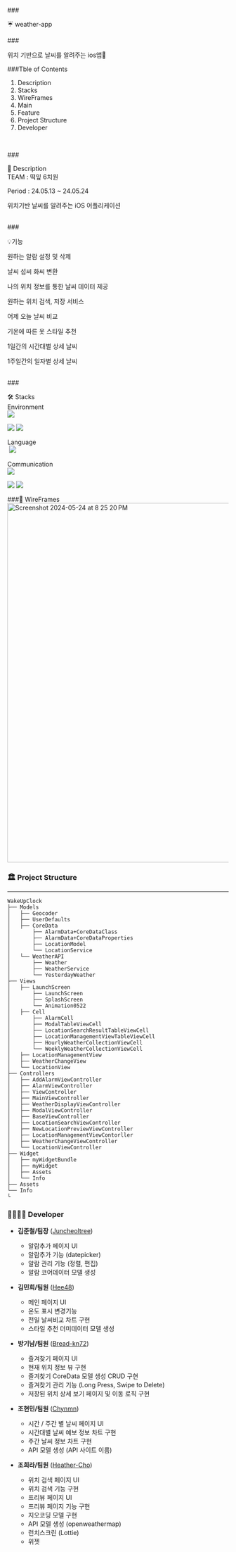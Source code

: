 ###<p class="has-line-data" data-line-start="1" data-line-end="2"> :umbrella: weather-app<br></p>

###<p class="has-line-data" data-line-start="3" data-line-end="14">위치 기반으로 날씨를 알려주는 ios앱📢</p>

###Tble of Contents<br>
1. Description
2. Stacks
3. WireFrames
4. Main
5. Feature
6. Project Structure
7. Developer
<br>

###<p class="has-line-data" data-line-start="12" data-line-end="14">🌟 Description<br>
TEAM : 떡잎 6치원

Period : 24.05.13 ~ 24.05.24

위치기반 날씨를 알려주는 iOS 어플리케이션

<br>
###<p class="has-line-data" data-line-start="20" data-line-end="21">💡기능</p>

원하는 알람 설정 및 삭제

날씨 섭씨 화씨 변환

나의 위치 정보를 통한 날씨 데이터 제공

원하는 위치 검색, 저장 서비스

어제 오늘 날씨 비교

기온에 따른 옷 스타일 추천

1일간의 시간대별 상세 날씨

1주일간의 일자별 상세 날씨 <br>
<br>

###<p class="has-line-data" data-line-start="31" data-line-end="33">🛠️ Stacks<br>
Environment <br>
<img src = https://camo.githubusercontent.com/d68a9ca7e7bd162a95193e369f2851d5e1548f11f6fce154642bc8291821e522/68747470733a2f2f696d672e736869656c64732e696f2f62616467652f2d58636f64652d3134374546423f7374796c653d666c6174266c6f676f3d78636f6465266c6f676f436f6c6f723d7768697465>

<img src = https://camo.githubusercontent.com/0563e6563a564cc6842269359009f22cd8d905b0605fc31d2ec4721b474289c0/68747470733a2f2f696d672e736869656c64732e696f2f62616467652f2d6769742d4630353033323f7374796c653d666c6174266c6f676f3d676974266c6f676f436f6c6f723d7768697465>
<img src = https://camo.githubusercontent.com/b96cf47430c7ed7cb8e9b863ec909ad51c20aa24c02ea07ef04c59fd56d97b19/68747470733a2f2f696d672e736869656c64732e696f2f62616467652f2d6769746875622d3138313731373f7374796c653d666c6174266c6f676f3d676974687562266c6f676f436f6c6f723d7768697465><br>


Language
<br>
<img scr = "https://img.shields.io/badge/swift-F54A2A?style=for-the-badge&logo=swift&logoColor=white">
<img src= "https://img.shields.io/badge/switf-F05138?style=for-the-badge&logo=swift&logoColor=white">
</br>


Communication
<br>
<img src="https://img.shields.io/badge/notion-000000?style=for-the-badge&logo=notion&logoColor=white">
 
<img src="https://img.shields.io/badge/slack-4A154B?style=for-the-badge&logo=slack&logoColor=white">

<img src="https://img.shields.io/badge/figma-F24E1E?style=for-the-badge&logo=figma&logoColor=white">


<br>

###🎨 WireFrames <br>
<img width="817" alt="Screenshot 2024-05-24 at 8 25 20 PM" src="https://github.com/SCC-iOS-3rd/weather-app/assets/131982744/c690c477-faa6-468a-b0a8-3d8d3ed1cb6d">





### 🏛️ Project Structure
---
```
WakeUpClock 
├── Models
│   ├── Geocoder
│   ├── UserDefaults
│   ├── CoreData
│       ├── AlarmData+CoreDataClass
│       ├── AlarmData+CoreDataProperties
│       ├── LocationModel
│       └── LocationService
│   └── WeatherAPI
│       ├── Weather
│       ├── WeatherService
│       └── YesterdayWeather
├── Views
│   ├── LaunchScreen
│       ├── LaunchScreen
│       ├── SplashScreen
│       └── Animation0522
│   ├── Cell
│       ├── AlarmCell
│       ├── ModalTableViewCell
│       ├── LocationSearchResultTableViewCell
│       ├── LocationManagementViewTableViewCell
│       ├── HourlyWeatherCollectionViewCell
│       └── WeeklyWeatherCollectionViewCell
│   ├── LocationManagementView
│   ├── WeatherChangeView
│   └── LocationView
├── Controllers
│   ├── AddAlarmViewController
│   ├── AlarmViewController
│   ├── ViewController
│   ├── MainViewController
│   ├── WeatherDisplayViewController
│   ├── ModalViewController
│   ├── BaseViewController
│   ├── LocationSearchViewController
│   ├── NewLocationPreviewViewController
│   ├── LocationManagementViewContorller
│   ├── WeatherChangeViewController
│   └── LocationViewController
├── Widget
│   ├── myWidgetBundle
│   ├── myWidget
│   ├── Assets
│   └── Info
├── Assets
└── Info
└ 
```

### 👨‍👩‍👧‍👦 Developer

*  **김준철/팀장** ([Juncheoltree](https://github.com/Juncheoltree))
    - 알람추가 페이지 UI
    - 알람추가 기능 (datepicker)
    - 알람 관리 기능 (정렬, 편집)
    - 알람 코어데이터 모델 생성

*  **김민희/팀원** ([Hee48](https://github.com/Hee48))
    - 메인 페이지 UI
    - 온도 표시 변경기능
    - 전일 날씨비교 차트 구현
    - 스타일 추천 더미데이터 모델 생성

*  **방기남/팀원** ([Bread-kn72](https://github.com/Bread-kn72))
    - 즐겨찾기 페이지 UI
    - 현재 위치 정보 뷰 구현
    - 즐겨찾기 CoreData 모델 생성 CRUD 구현
    - 즐겨찾기 관리 기능 (Long Press, Swipe to Delete)
    - 저장된 위치 상세 보기 페이지 및 이동 로직 구현

*  **조현민/팀원** ([Chynmn](https://github.com/Chynmn))
    - 시간 / 주간 별 날씨 페이지 UI
    - 시간대별 날씨 예보 정보 차트 구현
    - 주간 날씨 정보 차트 구현
    - API 모델 생성  (API 사이트 이름)

*  **조희라/팀원** ([Heather-Cho](https://github.com/Heather-Cho))
    - 위치 검색 페이지 UI
    - 위치 검색 기능 구현
    - 프리뷰 페이지 UI
    - 프리뷰 페이지 기능 구현
    - 지오코딩 모델 구현
    - API 모델 생성 (openweathermap)
    - 런치스크린 (Lottie)
    - 위젯
